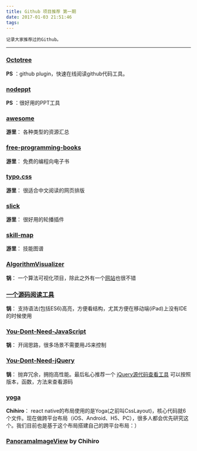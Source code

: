 ```yaml
---
title: Github 项目推荐 第一期
date: 2017-01-03 21:51:46
tags:
---
```


```
记录大家推荐过的Github。
```

---

### [Octotree](https://github.com/buunguyen/octotree)
**PS** ：github plugin，快速在线阅读github代码工具。
### [nodeppt](https://github.com/ksky521/nodePPT)
**PS** ：很好用的PPT工具
### [awesome](https://github.com/sindresorhus/awesome)
**游里**：  各种类型的资源汇总
### [free-programming-books](https://github.com/vhf/free-programming-books)
**游里**： 免费的编程向电子书
### [typo.css](https://github.com/sofish/typo.css)
**游里**： 很适合中文阅读的网页排版
### [slick](https://github.com/kenwheeler/slick)
**游里**： 很好用的轮播插件
### [skill-map](https://github.com/TeamStuQ/skill-map)
**游里**： 技能图谱
### [AlgorithmVisualizer](https://github.com/parkjs814/AlgorithmVisualizer)
**锅**： 一个算法可视化项目，除此之外有一个[网站](https://zh.visualgo.net/)也很不错
### [一个源码阅读工具](https://github.com/Jianru-Lin/lambda-view)
**锅**： 支持语法(包括ES6)高亮，方便看结构，尤其方便在移动端(iPad)上没有IDE的时候使用
### [You-Dont-Need-JavaScript](https://github.com/you-dont-need/You-Dont-Need-Javascript)
**锅**： 开阔思路，很多场景不需要用JS来控制
### [You-Dont-Need-jQuery](https://github.com/oneuijs/You-Dont-Need-jQuery)
**锅**： 抛弃冗余，拥抱高性能。最后私心推荐一个 [jQuery源代码查看工具](http://www.css88.com/tool/jQuerySourceViewer/) 可以按照版本，函数，方法来查看源码
### [yoga](https://github.com/facebook/yoga)
**Chihiro**： react native的布局使用的是Yoga(之前叫CssLayout)，核心代码就6个文件。现在做跨平台布局（iOS、Android、H5、PC），很多人都会优先研究这个。我们目前也是基于这个布局搭建自己的跨平台布局：）
### [PanoramaImageView](https://github.com/gjiazhe/PanoramaImageView) by Chihiro
